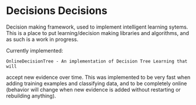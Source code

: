 Decisions Decisions
=====

Decision making framework, used to implement intelligent learning sytems.  This is a place to put learning/decision making libraries and algorithms, and as such is a work in progress.

Currently implemented:

    OnlineDecisionTree - An implementation of Decision Tree Learning that will
accept new evidence over time.  This was implemented to be very fast when adding
training examples and classifying data, and to be completely online (behavior
will change when new evidence is added without restarting or rebuilding anything).

